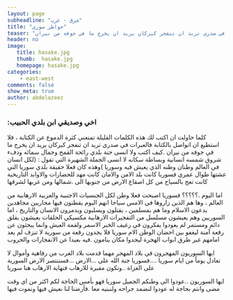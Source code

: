 ```yaml
---
layout: page
subheadline: "شرق - غرب"
title: "خواطر سوري"
teaser: "كلما حاولت ان اكتب لك هذه الكلمات القليلة تمنعني كثرة الدموع عن الكتابة ، فلا استطيع ان اتواصل بالكتابة فالعبرات في صدري تريد ان تنفجر كبركان يريد ان يخرج ما في جوفه من نيران"
header: no
image:
   title: hasake.jpg
   thumb:  hasake.jpg
   homepage: hasake.jpg
categories:
    - east-west
comments: false
show_meta: true
author: abdelazeez
---
```



### :اخي وصديقي ابن بلدي الحبيب

كلما حاولت ان اكتب لك هذه الكلمات القليلة تمنعني كثرة الدموع عن الكتابة ، فلا استطيع ان اتواصل بالكتابة فالعبرات في صدري تريد ان تنفجر كبركان يريد ان يخرج ما في جوفه من نيران .كيف اكتب ولا انسى جنة بلدي رائحة القمح وجمال سمائه ودفء شروق شمسه انسانية وبساطة سكانه لا انسى الجملة الشهيرة التي تقول : (لكل انسان في العالم وطنان وطنه الذي يعيش فيه وسوريا )وهذه كان فعلا حقيقة بلدي سوريا التي عشتها طوال عمري فسوريا كانت بلد الامن والامان كانت مهد للحضارات والاوابد التاريخية كانت تعج بالسياح من كل اصقاع الارض من جنوبها الى .شمالها ومن غربها لشرقها

اما اليوم .؟؟؟؟؟ فسوريا اصبحت فعلا وطن لكل الجنسيات الاجنبية والعربية الارهابية من العالم ، وها هم الذين زاروها في الامس سياحا انهم اليوم يقطنون فيها محاربين مجاهدين يدعون الاسلام وما هم بمسلمين ، يقتلون ويسلبون ويدمرون الانسان والتاريخ  ، اما السوريين وهم يعيشون مسلسل من التفجيرات الارهابية مكسيكي الحلقات يعيشون بقلق دائم ومستمر لم يعودوا يفكرون في رغيف الخبر الاسمر ولقمة العيش وانما يبحثون عن رقعة آمنة ليغفو بين احضان  الوطن الام سوريا فلا يجدون رقعة من سورية لا تنزف لم يعد امامهم غير طرق ابواب الهجرة ليجدوا مكان ينامون .فيه بعيدا عن الانفجارات والحروب

ايها السوريون المهجرون في بلاد المهجر مهما قدمت بلاد الغرب من رفاهية وأموال لا تعادل يوماً من ايام سوريا ....فسوريا جنة الله على ...الارض ...فستنتصر الارض السورية على الغزاة ..وتكون مقبرة للارهاب فنهاية الارهاب هنا سوريا

ايها السوريون ..عودوا الى وطنكم الجميل سوريا فهو بأمس الحاجة لكم اكثر من اي وقت مضى وانتم بحاجة له عودوا لنضمد جراحه  ولنبنيه معا  .فأرضنا لنا نعيش فيها ونموت فيها
